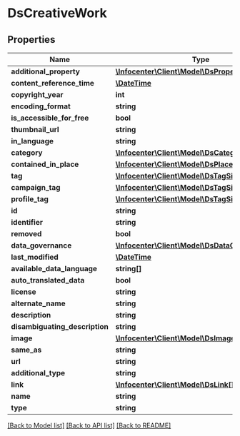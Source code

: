 # DsCreativeWork

## Properties
Name | Type | Description | Notes
------------ | ------------- | ------------- | -------------
**additional_property** | [**\Infocenter\Client\Model\DsPropertyValue[]**](DsPropertyValue.md) |  | [optional] 
**content_reference_time** | [**\DateTime**](\DateTime.md) |  | [optional] 
**copyright_year** | **int** |  | [optional] 
**encoding_format** | **string** |  | [optional] 
**is_accessible_for_free** | **bool** |  | [optional] 
**thumbnail_url** | **string** |  | [optional] 
**in_language** | **string** |  | [optional] 
**category** | [**\Infocenter\Client\Model\DsCategorySimplex[]**](DsCategorySimplex.md) |  | [optional] 
**contained_in_place** | [**\Infocenter\Client\Model\DsPlaceSimplex[]**](DsPlaceSimplex.md) |  | [optional] 
**tag** | [**\Infocenter\Client\Model\DsTagSimplex[]**](DsTagSimplex.md) |  | [optional] 
**campaign_tag** | [**\Infocenter\Client\Model\DsTagSimplex[]**](DsTagSimplex.md) |  | [optional] 
**profile_tag** | [**\Infocenter\Client\Model\DsTagSimplex[]**](DsTagSimplex.md) |  | [optional] 
**id** | **string** |  | [optional] 
**identifier** | **string** |  | [optional] 
**removed** | **bool** |  | [optional] 
**data_governance** | [**\Infocenter\Client\Model\DsDataGovernance**](DsDataGovernance.md) |  | [optional] 
**last_modified** | [**\DateTime**](\DateTime.md) |  | [optional] 
**available_data_language** | **string[]** |  | [optional] 
**auto_translated_data** | **bool** |  | [optional] 
**license** | **string** |  | [optional] 
**alternate_name** | **string** |  | [optional] 
**description** | **string** |  | [optional] 
**disambiguating_description** | **string** |  | [optional] 
**image** | [**\Infocenter\Client\Model\DsImageObjectSimplex**](DsImageObjectSimplex.md) |  | [optional] 
**same_as** | **string** |  | [optional] 
**url** | **string** |  | [optional] 
**additional_type** | **string** |  | [optional] 
**link** | [**\Infocenter\Client\Model\DsLink[]**](DsLink.md) |  | [optional] 
**name** | **string** |  | [optional] 
**type** | **string** |  | [optional] 

[[Back to Model list]](../../README.md#documentation-for-models) [[Back to API list]](../../README.md#documentation-for-api-endpoints) [[Back to README]](../../README.md)

